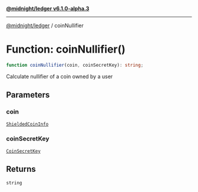 [**@midnight/ledger v6.1.0-alpha.3**](../README.md)

***

[@midnight/ledger](../globals.md) / coinNullifier

# Function: coinNullifier()

```ts
function coinNullifier(coin, coinSecretKey): string;
```

Calculate nullifier of a coin owned by a user

## Parameters

### coin

[`ShieldedCoinInfo`](../type-aliases/ShieldedCoinInfo.md)

### coinSecretKey

[`CoinSecretKey`](../classes/CoinSecretKey.md)

## Returns

`string`
